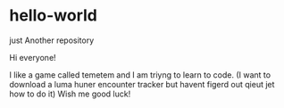 # hello-world
just Another repository

Hi everyone!

I like a game called temetem and I am triyng to learn to code.
(I want to download a luma huner encounter tracker but havent figerd out qieut jet how to do it)
Wish me good luck! 
